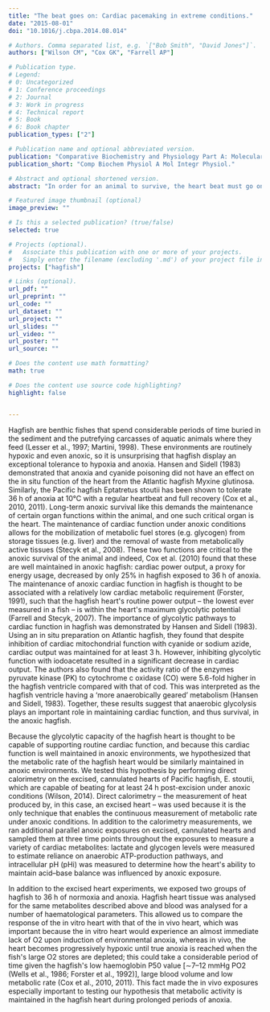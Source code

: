 ```yaml
---
title: "The beat goes on: Cardiac pacemaking in extreme conditions."
date: "2015-08-01"
doi: "10.1016/j.cbpa.2014.08.014"

# Authors. Comma separated list, e.g. `["Bob Smith", "David Jones"]`.
authors: ["Wilson CM", "Cox GK", "Farrell AP"]

# Publication type.
# Legend:
# 0: Uncategorized
# 1: Conference proceedings
# 2: Journal
# 3: Work in progress
# 4: Technical report
# 5: Book
# 6: Book chapter
publication_types: ["2"]

# Publication name and optional abbreviated version.
publication: "Comparative Biochemistry and Physiology Part A: Molecular & Integrative Physiology Volume 186, Pages 52-60"
publication_short: "Comp Biochem Physiol A Mol Integr Physiol." 

# Abstract and optional shortened version.
abstract: "In order for an animal to survive, the heart beat must go on in all environmental conditions, or at least restart its beat. This review is about maintaining a rhythmic heartbeat under the extreme conditions of anoxia (or very severe hypoxia) and high temperatures. It starts by considering the primitive versions of the protein channels that are responsible for initiating the heartbeat, HCN channels, divulging recent findings from the ancestral craniate, the Pacific hagfish (Eptatretus stoutii). It then explores how a heartbeat can maintain a rhythm, albeit slower, for hours without any oxygen, and sometimes without autonomic innervation. It closes with a discussion of recent work on fishes, where the cardiac rhythm can become arrhythmic when a fish experiences extreme heat."

# Featured image thumbnail (optional)
image_preview: ""

# Is this a selected publication? (true/false)
selected: true

# Projects (optional).
#   Associate this publication with one or more of your projects.
#   Simply enter the filename (excluding '.md') of your project file in `content/project/`.
projects: ["hagfish"]

# Links (optional).
url_pdf: ""
url_preprint: ""
url_code: ""
url_dataset: ""
url_project: ""
url_slides: ""
url_video: ""
url_poster: ""
url_source: ""

# Does the content use math formatting?
math: true

# Does the content use source code highlighting?
highlight: false


---
```

Hagfish are benthic fishes that spend considerable periods of time buried in the sediment and the putrefying carcasses of aquatic animals where they feed (Lesser et al., 1997; Martini, 1998). These environments are routinely hypoxic and even anoxic, so it is unsurprising that hagfish display an exceptional tolerance to hypoxia and anoxia. Hansen and Sidell (1983) demonstrated that anoxia and cyanide poisoning did not have an effect on the in situ function of the heart from the Atlantic hagfish Myxine glutinosa. Similarly, the Pacific hagfish Eptatretus stoutii has been shown to tolerate 36 h of anoxia at 10°C with a regular heartbeat and full recovery (Cox et al., 2010, 2011). Long-term anoxic survival like this demands the maintenance of certain organ functions within the animal, and one such critical organ is the heart. The maintenance of cardiac function under anoxic conditions allows for the mobilization of metabolic fuel stores (e.g. glycogen) from storage tissues (e.g. liver) and the removal of waste from metabolically active tissues (Stecyk et al., 2008). These two functions are critical to the anoxic survival of the animal and indeed, Cox et al. (2010) found that these are well maintained in anoxic hagfish: cardiac power output, a proxy for energy usage, decreased by only 25% in hagfish exposed to 36 h of anoxia. The maintenance of anoxic cardiac function in hagfish is thought to be associated with a relatively low cardiac metabolic requirement (Forster, 1991), such that the hagfish heart's routine power output – the lowest ever measured in a fish – is within the heart's maximum glycolytic potential (Farrell and Stecyk, 2007). The importance of glycolytic pathways to cardiac function in hagfish was demonstrated by Hansen and Sidell (1983). Using an in situ preparation on Atlantic hagfish, they found that despite inhibition of cardiac mitochondrial function with cyanide or sodium azide, cardiac output was maintained for at least 3 h. However, inhibiting glycolytic function with iodoacetate resulted in a significant decrease in cardiac output. The authors also found that the activity ratio of the enzymes pyruvate kinase (PK) to cytochrome c oxidase (CO) were 5.6-fold higher in the hagfish ventricle compared with that of cod. This was interpreted as the hagfish ventricle having a ‘more anaerobically geared’ metabolism (Hansen and Sidell, 1983). Together, these results suggest that anaerobic glycolysis plays an important role in maintaining cardiac function, and thus survival, in the anoxic hagfish.

Because the glycolytic capacity of the hagfish heart is thought to be capable of supporting routine cardiac function, and because this cardiac function is well maintained in anoxic environments, we hypothesized that the metabolic rate of the hagfish heart would be similarly maintained in anoxic environments. We tested this hypothesis by performing direct calorimetry on the excised, cannulated hearts of Pacific hagfish, E. stoutii, which are capable of beating for at least 24 h post-excision under anoxic conditions (Wilson, 2014). Direct calorimetry – the measurement of heat produced by, in this case, an excised heart – was used because it is the only technique that enables the continuous measurement of metabolic rate under anoxic conditions. In addition to the calorimetry measurements, we ran additional parallel anoxic exposures on excised, cannulated hearts and sampled them at three time points throughout the exposures to measure a variety of cardiac metabolites: lactate and glycogen levels were measured to estimate reliance on anaerobic ATP-production pathways, and intracellular pH (pHi) was measured to determine how the heart's ability to maintain acid–base balance was influenced by anoxic exposure.

In addition to the excised heart experiments, we exposed two groups of hagfish to 36 h of normoxia and anoxia. Hagfish heart tissue was analysed for the same metabolites described above and blood was analysed for a number of haematological parameters. This allowed us to compare the response of the in vitro heart with that of the in vivo heart, which was important because the in vitro heart would experience an almost immediate lack of O2 upon induction of environmental anoxia, whereas in vivo, the heart becomes progressively hypoxic until true anoxia is reached when the fish's large O2 stores are depleted; this could take a considerable period of time given the hagfish's low haemoglobin P50 value [∼7–12 mmHg PO2 (Wells et al., 1986; Forster et al., 1992)], large blood volume and low metabolic rate (Cox et al., 2010, 2011). This fact made the in vivo exposures especially important to testing our hypothesis that metabolic activity is maintained in the hagfish heart during prolonged periods of anoxia. 
